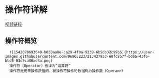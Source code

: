 # 操作符详解
[视频链接](https://www.bilibili.com/video/BV1wx411K7rb?p=10)
## 操作符概览
```
  ![1542070693640-b030aa8e-ca29-4f0a-9239-6b5db32c99b6](https://user-images.githubusercontent.com/96965223/213437953-e8fc8b7f-bde6-43f6-bbd5-03c5ca86ad4a.png)
  操作符（Operator）也译为“运算符”
  操作符是用来操作数据的，被操作符操作的数据称为操作数（Operand）
```

